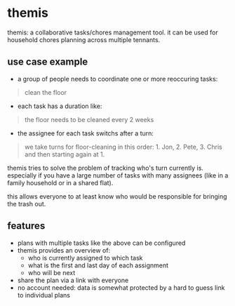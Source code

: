 # themis

themis: a collaborative tasks/chores management tool. it can be used for household chores planning across multiple tennants.

## use case example
* a group of people needs to coordinate one or more reoccuring tasks:  
> clean the floor  

* each task has a duration like:
> the floor needs to be cleaned every 2 weeks
  
* the assignee for each task switchs after a turn: 
> we take turns for floor-cleaning in this order: 1. Jon, 2. Pete, 3. Chris and then starting again at 1.

themis tries to solve the problem of tracking who's turn currently is. especially if you have a large number of tasks with many assignees (like in a family household or in a shared flat). 

this allows everyone to at least know who would be responsible for bringing the trash out.

## features
* plans with multiple tasks like the above can be configured
* themis provides an overview of:
    - who is currently assigned to which task
    - what is the first and last day of each assignment
    - who will be next
* share the plan via a link with everyone
* no account needed: data is somewhat protected by a hard to guess link to individual plans